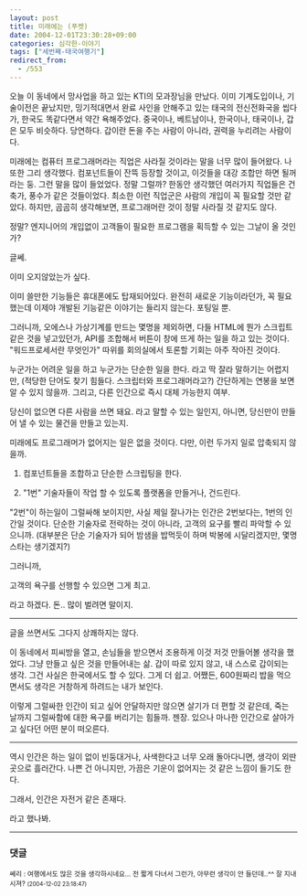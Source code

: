 ```yaml
---
layout: post
title: 미래에는 (푸켓)
date: 2004-12-01T23:30:28+09:00
categories: 심각한-이야기
tags: ["세번째-태국여행기"]
redirect_from:
  - /553
---
```


오늘 이 동네에서 망사업을 하고 있는 KTI의 모과장님을 만났다. 이미 기계도입이나, 기술이전은 끝났지만, 밍기적대면서 완료 사인을 안해주고 있는 태국의 전신전화국을 씹다가, 한국도 똑같다면서 약간 욕해주었다. 중국이나, 베트남이나, 한국이나, 태국이나, 갑은 모두 비슷하다. 당연하다. 갑이란 돈을 주는 사람이 아니라, 권력을 누리려는 사람이다.

미래에는 컴퓨터 프로그래머라는 직업은 사라질 것이라는 말을 너무 많이 들어왔다. 나 또한 그리 생각했다. 컴포넌트들이 잔뜩 등장할 것이고, 이것들을 대강 조합만 하면 될꺼라는 둥. 그런 말을 많이 들었었다. 정말 그럴까? 한동안 생각했던 여러가지 직업들은 건축가, 풍수가 같은 것들이었다. 최소한 이런 직업군은 사람의 개입이 꼭 필요할 것만 같았다. 하지만, 곰곰히 생각해보면, 프로그래머란 것이 정말 사라질 것 같지도 않다.

정말? 엔지니어의 개입없이 고객들이 필요한 프로그램을 획득할 수 있는 그날이 올 것인가?

글쎄.

이미 오지않았는가 싶다.

이미 쓸만한 기능들은 휴대폰에도 탑재되어있다. 완전히 새로운 기능이라던가, 꼭 필요했는데 이제야 개발된 기능같은 이야기는 들리지 않는다. 포팅일 뿐.

그러니까, 오에스나 가상기계를 만드는 몇명을 제외하면, 다들 HTML에 뭔가 스크립트 같은 것을 넣고있던가, API를 조합해서 버튼이 창에 뜨게 하는 일을 하고 있는 것이다. "워드프로세서란 무엇인가" 따위를 회의실에서 토론할 기회는 아주 작아진 것이다.

누군가는 어려운 일을 하고 누군가는 단순한 일을 한다. 라고 딱 잘라 말하기는 어렵지만, (적당한 단어도 찾기 힘들다. 스크립터와 프로그래머라고?) 간단하게는 연봉을 보면 알 수 있지 않을까. 그리고, 다른 인간으로 즉시 대체 가능한지 여부.

당신이 없으면 다른 사람을 쓰면 돼요. 라고 말할 수 있는 일인지, 아니면, 당신만이 만들어 낼 수 있는 물건을 만들고 있는지.

미래에도 프로그래머가 없어지는 일은 없을 것이다. 다만, 이런 두가지 일로 압축되지 않을까.

1. 컴포넌트들을 조합하고 단순한 스크립팅을 한다.

2. "1번" 기술자들이 작업 할 수 있도록 플랫폼을 만들거나, 건드린다.

"2번"이 하는일이 그럴싸해 보이지만, 사실 제일 잘나가는 인간은 2번보다는, 1번의 인간일 것이다. 단순한 기술자로 전락하는 것이 아니라, 고객의 요구를 빨리 파악할 수 있으니까. (대부분은 단순 기술자가 되어 밤샘을 밥먹듯이 하며 박봉에 시달리겠지만, 몇명 스타는 생기겠지?)

그러니까,

고객의 욕구를 선행할 수 있으면 그게 최고.

라고 하겠다. 돈.. 많이 벌려면 말이지.

---

글을 쓰면서도 그다지 상쾌하지는 않다.

이 동네에서 피씨방을 열고, 손님들을 받으면서 조용하게 이것 저것 만들어볼 생각을 했었다. 그냥 만들고 싶은 것을 만들어내는 삶. 갑이 따로 있지 않고, 내 스스로 갑이되는 생각. 그건 사실은 한국에서도 할 수 있다. 그게 더 쉽고. 어쨌든, 600원짜리 밥을 먹으면서도 생각은 거창하게 하려드는 내가 보인다.

이렇게 그럴싸한 인간이 되고 싶어 안달하지만 않으면 살기가 더 편할 것 같은데, 죽는 날까지 그럴싸함에 대한 욕구를 버리기는 힘들까. 젠장. 있으나 마나한 인간으로 살아가고 싶다던 어떤 분이 떠오른다.

---

역시 인간은 하는 일이 없이 빈둥대거나, 사색한다고 너무 오래 돌아다니면, 생각이 외딴 곳으로 흘러간다. 나쁜 건 아니지만, 가끔은 기운이 없어지는 것 같은 느낌이 들기도 한다.

그래서, 인간은 자전거 같은 존재다.

라고 했나봐.

* * *

### 댓글



<!--- cmt:929 --->
<!--- mail: --->
<!--- parent:0 --->

<small class=comment>쎄리 : 여행에서도 많은 것을 생각하시네요... 전 짧게 다녀서 그런가, 아무런 생각이 안 들던데..^^ 잘 지내시져? <small>(2004-12-02 23:18:47)</small></small>

